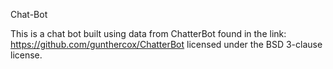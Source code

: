 Chat-Bot

This is a chat bot built using data from ChatterBot found in the link: https://github.com/gunthercox/ChatterBot licensed under the BSD 3-clause license.
